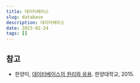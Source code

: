 ```yaml
---
title: 데이터베이스
slug: database
description: 데이터베이스
date: 2023-02-24
tags: []
---
```


## 참고

- 한양미, [데이터베이스의 원리와 응용](http://www.kocw.net/home/search/kemView.do?kemId=1163794). 한양대학교, 2015.
